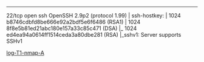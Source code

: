 
****
22/tcp    open          ssh         OpenSSH 2.9p2 (protocol 1.99)
| ssh-hostkey: 
|   1024 b8746cdbfd8be666e92a2bdf5e6f6486 (RSA1)
|   1024 8f8e5b81ed21abc180e157a33c85c471 (DSA)
|_  1024 ed4ea94a0614ff1514ceda3a80dbe281 (RSA)
|_sshv1: Server supports SSHv1

[log-T1-nmap-A](./log-T1-nmap-A)